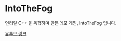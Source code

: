 # IntoTheFog

언리얼 C++ 을 독학하며 만든 데모 게임, IntoTheFog 입니다.

[유투브 링크](https://www.youtube.com/watch?v=FHzPzSEzIy0)
